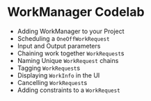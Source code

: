WorkManager Codelab
===================================

-   Adding WorkManager to your Project
-   Scheduling a  `OneOffWorkRequest`
-   Input and Output parameters
-   Chaining work together  `WorkRequest`s
-   Naming Unique  `WorkRequest`  chains
-   Tagging  `WorkRequest`s
-   Displaying  `WorkInfo`  in the UI
-   Cancelling  `WorkRequest`s
-   Adding constraints to a  `WorkRequest`
